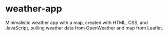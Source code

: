 # weather-app
Minimalistic weather app with a map, created with HTML, CSS, and JavaScript, pulling weather data from OpenWeather and map from Leaflet.
